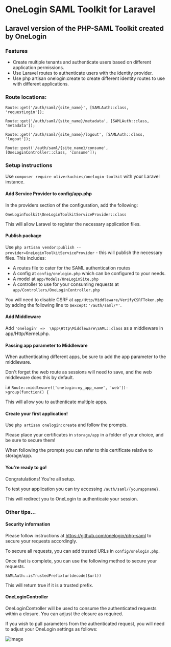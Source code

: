# OneLogin SAML Toolkit for Laravel
## Laravel version of the PHP-SAML Toolkit created by OneLogin

### Features 
- Create multiple tenants and authenticate users based on different application permissions.
- Use Laravel routes to authenticate users with the identity provider.
- Use php artisan onelogin:create to create different identity routes to use with different applications.

### Route locations:
```
Route::get('/auth/saml/{site_name}', [SAMLAuth::class, 'requestLogin']);
     
Route::get('/auth/saml/{site_name}/metadata', [SAMLAuth::class, 'metadata']);
     
Route::get('/auth/saml/{site_name}/logout', [SAMLAuth::class, 'logout']);
     
Route::post('/auth/saml/{site_name}/consume', [OneLoginController::class, 'consume']);
```

### Setup instructions
Use `composer require oliverkuchies/onelogin-toolkit` with your Laravel instance.

#### Add Service Provider to config/app.php
In the providers section of the configuration, add the following:

`OneLoginToolkit\OneLoginToolkitServiceProvider::class`

This will allow Laravel to register the necessary application files.

#### Publish package
Use `php artisan vendor:publish --provider=OneLoginToolkitServiceProvider` - this will publish the necessary files.
This includes: 
- A routes file to cater for the SAML authentication routes
- A config at `config/onelogin.php` which can be configured to your needs.
- A model at `app/Models/OneLoginSite.php`
- A controller to use for your consuming requests at `app/Controllers/OneLoginController.php`

You will need to disable CSRF at `app/Http/Middleware/VerifyCSRFToken.php` by adding the following line to `$except`:
`'/auth/saml/*'`.

#### Add Middleware

Add `'onelogin' =>  \App\Http\Middleware\SAML::class` as a middleware in app/Http/Kernel.php.

#### Passing app parameter to Middleware

When authenticating different apps, be sure to add the app parameter to the middleware.

Don't forget the web route as sessions will need to save, and the web middleware does this by default.

i.e `Route::middleware(['onelogin:my_app_name', 'web'])->group(function() {`

This will allow you to authenticate multiple apps.

#### Create your first application! 
Use `php artisan onelogin:create` and follow the prompts.

Please place your certificates in `storage/app` in a folder of your choice, and be sure to secure them!

When following the prompts you can refer to this certificate relative to storage/app.

#### You're ready to go!
Congratulations! You're all setup. 

To test your application you can try accessing `/auth/saml/{yourappname}`. 

This will redirect you to OneLogin to authenticate your session.

### Other tips...

#### Security information

Please follow instructions at https://github.com/onelogin/php-saml to secure your requests accordingly.

To secure all requests, you can add trusted URLs in `config/onelogin.php`.

Once that is complete, you can use the following method to secure your requests.

`SAMLAuth::isTrustedPrefix(urldecode($url))`

This will return true if it is a trusted prefix.

#### OneLoginController

OneLoginController will be used to consume the authenticated requests within a closure. 
You can adjust the closure as required.

If you wish to pull parameters from the authenticated request, you will need to adjust your OneLogin settings as follows:

![image](https://i.imgur.com/GWDuS2b.png)